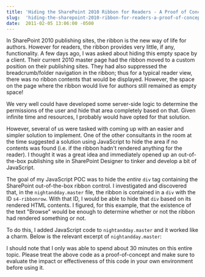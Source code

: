 ```yaml
---
title: 'Hiding the SharePoint 2010 Ribbon for Readers - A Proof of Concept'
slug:  'hiding-the-sharepoint-2010-ribbon-for-readers-a-proof-of-concept'
date:  2011-02-05 13:06:00 -0500
---
```


In SharePoint 2010 publishing sites, the ribbon is the new way of life for authors. However for readers, the ribbon provides very little, if any, functionality. A few days ago, I was asked about hiding this empty space by a client. Their current 2010 master page had the ribbon moved to a custom position on their publishing sites. They had also suppressed the breadcrumb/folder navigation in the ribbon; thus for a typical reader view, there was no ribbon contents that would be displayed. However, the space on the page where the ribbon would live for authors still remained as empty space!

<!--more-->

We very well could have developed some server-side logic to determine the permissions of the user and hide that area completely based on that. Given infinite time and resources, I probably would have opted for that solution.

However, several of us were tasked with coming up with an easier and simpler solution to implement. One of the other consultants in the room at the time suggested a solution using JavaScript to hide the area if no contents was found (i.e. if the ribbon hadn't rendered anything for the reader). I thought it was a great idea and immediately opened up an out-of-the-box publishing site in SharePoint Designer to tinker and develop a bit of JavaScript.

The goal of my JavaScript POC was to hide the *entire* `div` tag containing the SharePoint out-of-the-box ribbon control. I investigated and discovered that, in the `nightandday.master` file, the ribbon is contained in a `div` with the ID `s4-ribbonrow`. With that ID, I would be able to hide that `div` based on its rendered HTML contents. I figured, for this example, that the existence of the text "Browse" would be enough to determine whether or not the ribbon had rendered something or not.

To do this, I added JavaScript code to `nightandday.master` and it worked like a charm. Below is the relevant excerpt of `nightandday.master`:

<script src="https://gist.github.com/smayes5/59b2fc7ebed33d3e077e1bfdf0e897d6.js"></script>

I should note that I only was able to spend about 30 minutes on this entire topic. Please treat the above code as a proof-of-concept and make sure to evaluate the impact or effectiveness of this code in your own environment before using it.
